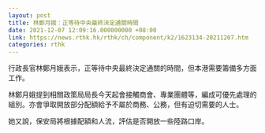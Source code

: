 ```yaml
---
layout: post
title: 林鄭月娥︰正等待中央最終決定通關時間
date: 2021-12-07 12:09:16.000000000 +08:00
link: https://news.rthk.hk/rthk/ch/component/k2/1623134-20211207.htm
categories: rthk
---
```


行政長官林鄭月娥表示，正等待中央最終決定通關的時間，但本港需要籌備多方面工作。

林鄭月娥提到相關政策局局長今天起會接觸商會、專業團體等，編成可優先處理的組別。亦會爭取開放部分配額給予不屬於商務、公務，但有迫切需要的人士。

她又說，保安局將根據配額和人流，評估是否開放一些陸路口岸。
